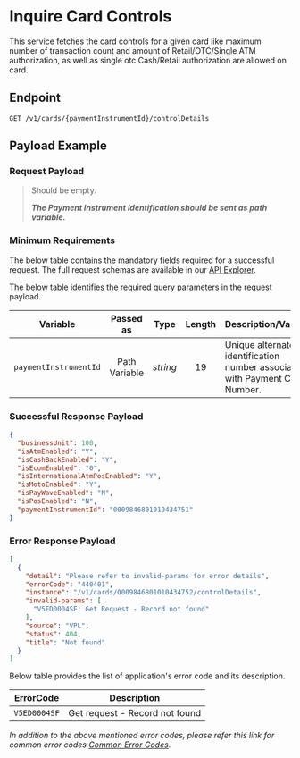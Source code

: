 # Inquire Card Controls

This service fetches the card controls for a given card like maximum number of transaction count and amount of Retail/OTC/Single ATM authorization, as well as single otc Cash/Retail authorization are allowed on card.

## Endpoint

`GET /v1/cards/{paymentInstrumentId}/controlDetails`

## Payload Example

### Request Payload

>Should be empty.  
>
>***The Payment Instrument Identification should be sent as path variable.***

### Minimum Requirements

The below table contains the mandatory fields required for a successful request. The full request schemas are available in our [API Explorer](../api/?type=get&path=/v1/cards/{paymentInstrumentId}/controlDetails).

The below table identifies the required query parameters in the request payload.

| Variable | Passed as | Type | Length | Description/Values |
| -------- | :-------: | :--: | :------------: | ------------------ |
| `paymentInstrumentId` | Path Variable | *string* | 19 | Unique alternate identification number associated with Payment Card Number. |

### Successful Response Payload

```json
{
  "businessUnit": 100,
  "isAtmEnabled": "Y",
  "isCashBackEnabled": "Y",
  "isEcomEnabled": "0",
  "isInternationalAtmPosEnabled": "Y",
  "isMotoEnabled": "Y",
  "isPayWaveEnabled": "N",
  "isPosEnabled": "N",
  "paymentInstrumentId": "0009846801010434751"
}
```

### Error Response Payload

```json
[
  {
    "detail": "Please refer to invalid-params for error details",
    "errorCode": "440401",
    "instance": "/v1/cards/0009846801010434752/controlDetails",
    "invalid-params": [
      "V5ED0004SF: Get Request - Record not found"
    ],
    "source": "VPL",
    "status": 404,
    "title": "Not found"
  }
]
```

Below table provides the list of application's error code and its description.

| ErrorCode |  Description |
| --------  | ------------------ |
|`V5ED0004SF` | Get request - Record not found |

*In addition to the above mentioned error codes, please refer this link for common error codes [Common Error Codes](..docs/?path=docs/common-error-codes.md).*

